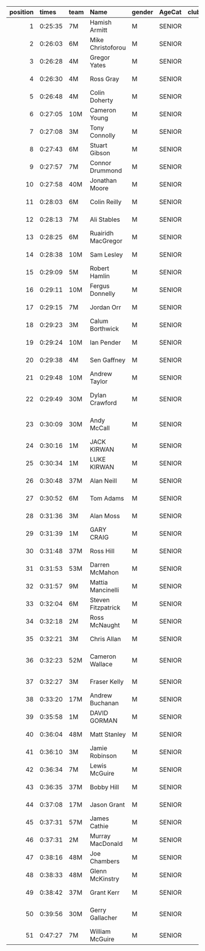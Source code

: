 |   position | times   | team   | Name               | gender   | AgeCat   |   clubnumber | Club name                       | Website                                    |   finishPosition |
|-----------:|:--------|:-------|:-------------------|:---------|:---------|-------------:|:--------------------------------|:-------------------------------------------|-----------------:|
|          1 | 0:25:35 | 7M     | Hamish Armitt      | M        | SENIOR   |            7 | Giffnock North AC               | https://www.giffnocknorth.co.uk/           |                1 |
|          2 | 0:26:03 | 6M     | Mike Christoforou  | M        | SENIOR   |            6 | Cambuslang Harriers             | https://cambuslangharriers.org/            |                2 |
|          3 | 0:26:28 | 4M     | Gregor Yates       | M        | SENIOR   |            4 | Inverclyde AC                   | https://www.inverclydeac.org/              |                3 |
|          4 | 0:26:30 | 4M     | Ross Gray          | M        | SENIOR   |            4 | Inverclyde AC                   | https://www.inverclydeac.org/              |                4 |
|          5 | 0:26:48 | 4M     | Colin Doherty      | M        | SENIOR   |            4 | Inverclyde AC                   | https://www.inverclydeac.org/              |                6 |
|          6 | 0:27:05 | 10M    | Cameron Young      | M        | SENIOR   |           10 | Shettleston Harriers            | http://shettlestonharriers.org.uk/         |                7 |
|          7 | 0:27:08 | 3M     | Tony Connolly      | M        | SENIOR   |            3 | Bellahouston RR                 | https://www.bellahoustonroadrunners.co.uk/ |                8 |
|          8 | 0:27:43 | 6M     | Stuart Gibson      | M        | SENIOR   |            6 | Cambuslang Harriers             | https://cambuslangharriers.org/            |                9 |
|          9 | 0:27:57 | 7M     | Connor Drummond    | M        | SENIOR   |            7 | Giffnock North AC               | https://www.giffnocknorth.co.uk/           |               10 |
|         10 | 0:27:58 | 40M    | Jonathan Moore     | M        | SENIOR   |           40 | Motherwell AC                   | https://motherwellac.com/                  |               11 |
|         11 | 0:28:03 | 6M     | Colin Reilly       | M        | SENIOR   |            6 | Cambuslang Harriers             | https://cambuslangharriers.org/            |               12 |
|         12 | 0:28:13 | 7M     | Ali Stables        | M        | SENIOR   |            7 | Giffnock North AC               | https://www.giffnocknorth.co.uk/           |               13 |
|         13 | 0:28:25 | 6M     | Ruairidh MacGregor | M        | SENIOR   |            6 | Cambuslang Harriers             | https://cambuslangharriers.org/            |               15 |
|         14 | 0:28:38 | 10M    | Sam Lesley         | M        | SENIOR   |           10 | Shettleston Harriers            | http://shettlestonharriers.org.uk/         |               16 |
|         15 | 0:29:09 | 5M     | Robert Hamlin      | M        | SENIOR   |            5 | Westerlands CCC                 | https://westerlandsccc.co.uk/              |               19 |
|         16 | 0:29:11 | 10M    | Fergus Donnelly    | M        | SENIOR   |           10 | Shettleston Harriers            | http://shettlestonharriers.org.uk/         |               20 |
|         17 | 0:29:15 | 7M     | Jordan Orr         | M        | SENIOR   |            7 | Giffnock North AC               | https://www.giffnocknorth.co.uk/           |               21 |
|         18 | 0:29:23 | 3M     | Calum Borthwick    | M        | SENIOR   |            3 | Bellahouston RR                 | https://www.bellahoustonroadrunners.co.uk/ |               22 |
|         19 | 0:29:24 | 10M    | Ian Pender         | M        | SENIOR   |           10 | Shettleston Harriers            | http://shettlestonharriers.org.uk/         |               23 |
|         20 | 0:29:38 | 4M     | Sen Gaffney        | M        | SENIOR   |            4 | Inverclyde AC                   | https://www.inverclydeac.org/              |               25 |
|         21 | 0:29:48 | 10M    | Andrew Taylor      | M        | SENIOR   |           10 | Shettleston Harriers            | http://shettlestonharriers.org.uk/         |               26 |
|         22 | 0:29:49 | 30M    | Dylan Crawford     | M        | SENIOR   |           30 | Greenock Glenpark Harriers      | https://greenockglenparkharriers.com/      |               27 |
|         23 | 0:30:09 | 30M    | Andy McCall        | M        | SENIOR   |           30 | Greenock Glenpark Harriers      | https://greenockglenparkharriers.com/      |               28 |
|         24 | 0:30:16 | 1M     | JACK KIRWAN        | M        | SENIOR   |            1 | East Kilbride AC                | http://www.ekac.org.uk/                    |               29 |
|         25 | 0:30:34 | 1M     | LUKE KIRWAN        | M        | SENIOR   |            1 | East Kilbride AC                | http://www.ekac.org.uk/                    |               31 |
|         26 | 0:30:48 | 37M    | Alan Neill         | M        | SENIOR   |           37 | Law & District AAC              | http://www.lawaac.co.uk/                   |               35 |
|         27 | 0:30:52 | 6M     | Tom Adams          | M        | SENIOR   |            6 | Cambuslang Harriers             | https://cambuslangharriers.org/            |               36 |
|         28 | 0:31:36 | 3M     | Alan Moss          | M        | SENIOR   |            3 | Bellahouston RR                 | https://www.bellahoustonroadrunners.co.uk/ |               41 |
|         29 | 0:31:39 | 1M     | GARY CRAIG         | M        | SENIOR   |            1 | East Kilbride AC                | http://www.ekac.org.uk/                    |               43 |
|         30 | 0:31:48 | 37M    | Ross Hill          | M        | SENIOR   |           37 | Law & District AAC              | http://www.lawaac.co.uk/                   |               44 |
|         31 | 0:31:53 | 53M    | Darren McMahon     | M        | SENIOR   |           53 | Troon Tortoises                 | http://troontortoises.co.uk                |               46 |
|         32 | 0:31:57 | 9M     | Mattia Mancinelli  | M        | SENIOR   |            9 | Garscube Harriers               | https://www.garscubeharriers.org.uk/       |               47 |
|         33 | 0:32:04 | 6M     | Steven Fitzpatrick | M        | SENIOR   |            6 | Cambuslang Harriers             | https://cambuslangharriers.org/            |               48 |
|         34 | 0:32:18 | 2M     | Ross McNaught      | M        | SENIOR   |            2 | Kilmarnock H&AC                 | http://www.kilmarnockharriers.com/         |               51 |
|         35 | 0:32:21 | 3M     | Chris Allan        | M        | SENIOR   |            3 | Bellahouston RR                 | https://www.bellahoustonroadrunners.co.uk/ |               52 |
|         36 | 0:32:23 | 52M    | Cameron Wallace    | M        | SENIOR   |           52 | Strathclyde University Harriers | nan                                        |               53 |
|         37 | 0:32:27 | 3M     | Fraser Kelly       | M        | SENIOR   |            3 | Bellahouston RR                 | https://www.bellahoustonroadrunners.co.uk/ |               54 |
|         38 | 0:33:20 | 17M    | Andrew Buchanan    | M        | SENIOR   |           17 | Calderglen Harriers             | http://www.calderglenharriers.org.uk/      |               61 |
|         39 | 0:35:58 | 1M     | DAVID GORMAN       | M        | SENIOR   |            1 | East Kilbride AC                | http://www.ekac.org.uk/                    |               80 |
|         40 | 0:36:04 | 48M    | Matt Stanley       | M        | SENIOR   |           48 | Springburn Harriers             | https://www.springburnharriers.co.uk/      |               81 |
|         41 | 0:36:10 | 3M     | Jamie Robinson     | M        | SENIOR   |            3 | Bellahouston RR                 | https://www.bellahoustonroadrunners.co.uk/ |               82 |
|         42 | 0:36:34 | 7M     | Lewis McGuire      | M        | SENIOR   |            7 | Giffnock North AC               | https://www.giffnocknorth.co.uk/           |               89 |
|         43 | 0:36:35 | 37M    | Bobby Hill         | M        | SENIOR   |           37 | Law & District AAC              | http://www.lawaac.co.uk/                   |               91 |
|         44 | 0:37:08 | 17M    | Jason Grant        | M        | SENIOR   |           17 | Calderglen Harriers             | http://www.calderglenharriers.org.uk/      |               98 |
|         45 | 0:37:31 | 57M    | James Cathie       | M        | SENIOR   |           57 | Whitemoss AAC                   | https://whitemossaac.co.uk/                |              103 |
|         46 | 0:37:31 | 2M     | Murray MacDonald   | M        | SENIOR   |            2 | Kilmarnock H&AC                 | http://www.kilmarnockharriers.com/         |              104 |
|         47 | 0:38:16 | 48M    | Joe Chambers       | M        | SENIOR   |           48 | Springburn Harriers             | https://www.springburnharriers.co.uk/      |              112 |
|         48 | 0:38:33 | 48M    | Glenn McKinstry    | M        | SENIOR   |           48 | Springburn Harriers             | https://www.springburnharriers.co.uk/      |              115 |
|         49 | 0:38:42 | 37M    | Grant Kerr         | M        | SENIOR   |           37 | Law & District AAC              | http://www.lawaac.co.uk/                   |              117 |
|         50 | 0:39:56 | 30M    | Gerry Gallacher    | M        | SENIOR   |           30 | Greenock Glenpark Harriers      | https://greenockglenparkharriers.com/      |              130 |
|         51 | 0:47:27 | 7M     | William McGuire    | M        | SENIOR   |            7 | Giffnock North AC               | https://www.giffnocknorth.co.uk/           |              151 |